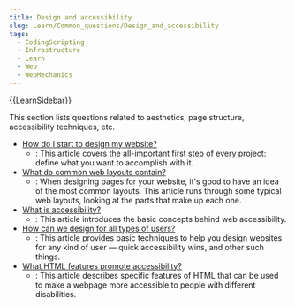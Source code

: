 ```yaml
---
title: Design and accessibility
slug: Learn/Common_questions/Design_and_accessibility
tags:
  - CodingScripting
  - Infrastructure
  - Learn
  - Web
  - WebMechanics
---
```


{{LearnSidebar}}

This section lists questions related to aesthetics, page structure, accessibility techniques, etc.

- [How do I start to design my website?](/en-US/docs/Learn/Common_questions/Design_and_accessibility/Thinking_before_coding)
  - : This article covers the all-important first step of every project: define what you want to accomplish with it.
- [What do common web layouts contain?](/en-US/docs/Learn/Common_questions/Design_and_accessibility/Common_web_layouts)
  - : When designing pages for your website, it's good to have an idea of the most common layouts. This article runs
    through some typical web layouts, looking at the parts that make up each one.
- [What is accessibility?](/en-US/docs/Learn/Common_questions/Design_and_accessibility/What_is_accessibility)
  - : This article introduces the basic concepts behind web accessibility.
- [How can we design for all types of users?](/en-US/docs/Learn/Common_questions/Design_and_accessibility/Design_for_all_types_of_users)
  - : This article provides basic techniques to help you design websites for any kind of user — quick accessibility wins,
    and other such things.
- [What HTML features promote accessibility?](/en-US/docs/Learn/Common_questions/Design_and_accessibility/HTML_features_for_accessibility)
  - : This article describes specific features of HTML that can be used to make a webpage more accessible to people with
    different disabilities.
